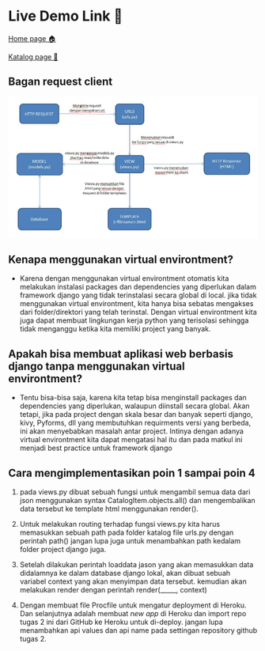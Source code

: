 # Live Demo Link 🚀
[Home page 🏠](https://tugas-2-pbp-rifqi.herokuapp.com/)

[Katalog page 📃](https://tugas-2-pbp-rifqi.herokuapp.com/katalog/)

## Bagan request client
![alt text](./assets/bagan.JPG "bagan-image")

## Kenapa menggunakan virtual environtment?
- Karena dengan menggunakan virtual environtment otomatis kita melakukan instalasi packages dan dependencies yang diperlukan dalam framework django yang tidak terinstalasi secara global di local. jika tidak menggunakan virtual environtment, kita hanya bisa sebatas mengakses dari folder/direktori yang telah terinstal. Dengan virtual environtment kita juga dapat membuat lingkungan kerja python yang terisolasi sehingga tidak menganggu ketika kita memiliki project yang banyak.


## Apakah bisa membuat aplikasi web berbasis django tanpa menggunakan virtual environtment?
- Tentu bisa-bisa saja, karena kita tetap bisa menginstall packages dan dependencies yang diperlukan, walaupun diinstall secara global. Akan tetapi, jika pada project dengan skala besar dan banyak seperti django, kivy, Pyforms, dll yang membutuhkan requirments versi yang berbeda, ini akan menyebabkan masalah antar project. Intinya dengan adanya virtual environtment kita dapat mengatasi hal itu dan pada matkul ini menjadi best practice untuk framework django

## Cara mengimplementasikan poin 1 sampai poin 4
1. pada views.py dibuat sebuah fungsi untuk mengambil semua data dari json menggunakan syntax CatalogItem.objects.all() dan mengembalikan data tersebut ke template html menggunakan render().

2. Untuk melakukan routing terhadap fungsi views.py kita harus memasukkan sebuah path pada folder katalog file urls.py dengan perintah path() jangan lupa juga untuk menambahkan path kedalam folder project django juga.

3. Setelah dilakukan perintah loaddata jason yang akan memasukkan data didalamnya ke dalam database django lokal, akan dibuat sebuah variabel context yang akan menyimpan data tersebut. kemudian akan melakukan render dengan perintah render(_____, context)

4. Dengan membuat file Procfile untuk mengatur deployment di Heroku. Dan selanjutnya adalah membuat _new app_ di Heroku dan import repo tugas 2 ini dari GitHub ke Heroku untuk di-deploy. jangan lupa menambahkan api values dan api name pada settingan repository github tugas 2. 

